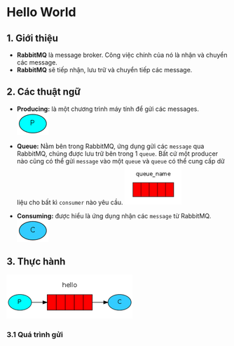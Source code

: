 # Hello World
## 1. Giới thiệu
- **RabbitMQ** là message broker. Công việc chính của nó là nhận và chuyển các message.
- **RabbitMQ** sẽ tiếp nhận, lưu trữ và chuyển tiếp các message.

## 2. Các thuật ngữ
- **Producing:** là một chương trình máy tính để gửi các messages.
![](https://github.com/hoangdh/meditech-ghichep-rabbitmq/raw/master/images/1-producer.png)

- **Queue:** Nằm bên trong RabbitMQ, ứng dụng gửi các `message` qua RabbitMQ, chúng được lưu trữ bên trong 1 `queue`. Bất cứ một producer nào cũng có thể gửi `message` vào một `queue` và `queue` có thể cung cấp dữ liệu cho bất kì `consumer` nào yêu cầu.
![](https://github.com/hoangdh/meditech-ghichep-rabbitmq/raw/master/images/1-queue.png)

- **Consuming:** được hiểu là ứng dụng nhận các `message` từ RabbitMQ.
![](https://github.com/hoangdh/meditech-ghichep-rabbitmq/raw/master/images/1-consumer.png)

## 3. Thực hành
![](https://github.com/hoangdh/meditech-ghichep-rabbitmq/raw/master/images/1-python-one-overall.png)

### 3.1 Quá trình gửi
